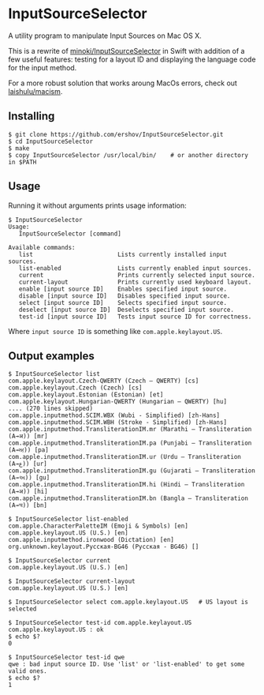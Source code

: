 # InputSourceSelector
A utility program to manipulate Input Sources on Mac OS X.

This is a rewrite of [minoki/InputSourceSelector](https://github.com/minoki/InputSourceSelector)
in Swift with addition of a few useful features:
testing for a layout ID and displaying the language code for the input method.

For a more robust solution that works aroung MacOs errors, check out
[laishulu/macism](https://github.com/laishulu/macism).

## Installing

```
$ git clone https://github.com/ershov/InputSourceSelector.git
$ cd InputSourceSelector
$ make
$ copy InputSourceSelector /usr/local/bin/    # or another directory in $PATH
```

## Usage

Running it without arguments prints usage information:

```
$ InputSourceSelector
Usage:
   InputSourceSelector [command]

Available commands:
   list                        Lists currently installed input sources.
   list-enabled                Lists currently enabled input sources.
   current                     Prints currently selected input source.
   current-layout              Prints currently used keyboard layout.
   enable [input source ID]    Enables specified input source.
   disable [input source ID]   Disables specified input source.
   select [input source ID]    Selects specified input source.
   deselect [input source ID]  Deselects specified input source.
   test-id [input source ID]   Tests input source ID for correctness.
```

Where `input source ID` is something like `com.apple.keylayout.US`.

## Output examples

```
$ InputSourceSelector list
com.apple.keylayout.Czech-QWERTY (Czech – QWERTY) [cs]
com.apple.keylayout.Czech (Czech) [cs]
com.apple.keylayout.Estonian (Estonian) [et]
com.apple.keylayout.Hungarian-QWERTY (Hungarian – QWERTY) [hu]
.... (270 lines skipped)
com.apple.inputmethod.SCIM.WBX (Wubi - Simplified) [zh-Hans]
com.apple.inputmethod.SCIM.WBH (Stroke - Simplified) [zh-Hans]
com.apple.inputmethod.TransliterationIM.mr (Marathi – Transliteration (A→अ)) [mr]
com.apple.inputmethod.TransliterationIM.pa (Punjabi – Transliteration (A→ਅ)) [pa]
com.apple.inputmethod.TransliterationIM.ur (Urdu – Transliteration (A→ع)) [ur]
com.apple.inputmethod.TransliterationIM.gu (Gujarati – Transliteration (A→અ)) [gu]
com.apple.inputmethod.TransliterationIM.hi (Hindi – Transliteration (A→अ)) [hi]
com.apple.inputmethod.TransliterationIM.bn (Bangla – Transliteration (A→অ)) [bn]
```

```
$ InputSourceSelector list-enabled
com.apple.CharacterPaletteIM (Emoji & Symbols) [en]
com.apple.keylayout.US (U.S.) [en]
com.apple.inputmethod.ironwood (Dictation) [en]
org.unknown.keylayout.Русская-BG46 (Русская - BG46) []
```

```
$ InputSourceSelector current
com.apple.keylayout.US (U.S.) [en]
```

```
$ InputSourceSelector current-layout
com.apple.keylayout.US (U.S.) [en]
```

```
$ InputSourceSelector select com.apple.keylayout.US   # US layout is selected
```

```
$ InputSourceSelector test-id com.apple.keylayout.US
com.apple.keylayout.US : ok
$ echo $?
0
```

```
$ InputSourceSelector test-id qwe
qwe : bad input source ID. Use 'list' or 'list-enabled' to get some valid ones.
$ echo $?
1
```
